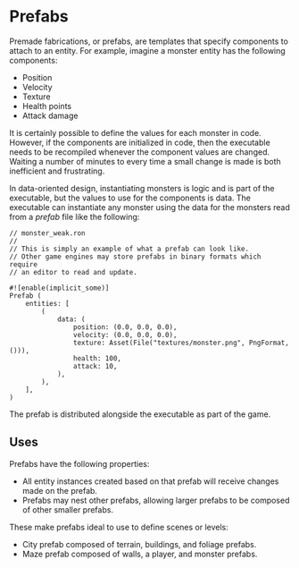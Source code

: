 # Prefabs

Premade fabrications, or prefabs, are templates that specify components to attach to an entity. For example, imagine a monster entity has the following components:

- Position
- Velocity
- Texture
- Health points
- Attack damage

It is certainly possible to define the values for each monster in code. However, if the components are initialized in code, then the executable needs to be recompiled whenever the component values are changed. Waiting a number of minutes to every time a small change is made is both inefficient and frustrating.

In data-oriented design, instantiating monsters is logic and is part of the executable, but the values to use for the components is data. The executable can instantiate any monster using the data for the monsters read from a *prefab* file like the following:

```ron
// monster_weak.ron
//
// This is simply an example of what a prefab can look like.
// Other game engines may store prefabs in binary formats which require
// an editor to read and update.

#![enable(implicit_some)]
Prefab (
    entities: [
        (
            data: (
                position: (0.0, 0.0, 0.0),
                velocity: (0.0, 0.0, 0.0),
                texture: Asset(File("textures/monster.png", PngFormat, ())),
                health: 100,
                attack: 10,
            ),
        ),
    ],
)
```

The prefab is distributed alongside the executable as part of the game.

## Uses

Prefabs have the following properties:

- All entity instances created based on that prefab will receive changes made on the prefab.
- Prefabs may nest other prefabs, allowing larger prefabs to be composed of other smaller prefabs.

These make prefabs ideal to use to define scenes or levels:

- City prefab composed of terrain, buildings, and foliage prefabs.
- Maze prefab composed of walls, a player, and monster prefabs.
